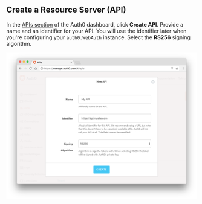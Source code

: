 ## Create a Resource Server (API)

In the [APIs section](${manage_url}/#/apis) of the Auth0 dashboard, click **Create API**. Provide a name and an identifier for your API.
You will use the identifier later when you're configuring your `auth0.WebAuth` instance.
Select the **RS256** signing algorithm. 

![Create API](/media/articles/api-auth/create-api.png)
